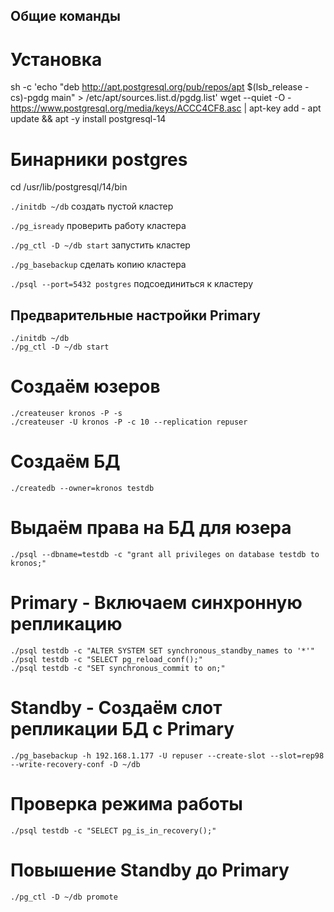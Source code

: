 ## Общие команды
# Установка
sh -c 'echo "deb http://apt.postgresql.org/pub/repos/apt $(lsb_release -cs)-pgdg main" > /etc/apt/sources.list.d/pgdg.list'
wget --quiet -O - https://www.postgresql.org/media/keys/ACCC4CF8.asc | apt-key add -
apt update && apt -y install postgresql-14

# Бинарники postgres
cd /usr/lib/postgresql/14/bin

`./initdb ~/db`					создать пустой кластер

`./pg_isready`					проверить работу кластера

`./pg_ctl -D ~/db start`		запустить кластер

`./pg_basebackup`				сделать копию кластера

`./psql --port=5432 postgres`	подсоединиться к кластеру

## Предварительные настройки Primary
```
./initdb ~/db
./pg_ctl -D ~/db start
```

# Создаём юзеров
```
./createuser kronos -P -s
./createuser -U kronos -P -c 10 --replication repuser
```

# Создаём БД
```
./createdb --owner=kronos testdb
```

# Выдаём права на БД для юзера
```
./psql --dbname=testdb -c "grant all privileges on database testdb to kronos;"
```

# Primary - Включаем синхронную репликацию
```
./psql testdb -c "ALTER SYSTEM SET synchronous_standby_names to '*'"
./psql testdb -c "SELECT pg_reload_conf();"
./psql testdb -c "SET synchronous_commit to on;"
```

# Standby - Создаём слот репликации БД с Primary
```
./pg_basebackup -h 192.168.1.177 -U repuser --create-slot --slot=rep98 --write-recovery-conf -D ~/db
```

# Проверка режима работы
```
./psql testdb -c "SELECT pg_is_in_recovery();"
```

# Повышение Standby до Primary
```
./pg_ctl -D ~/db promote
```
